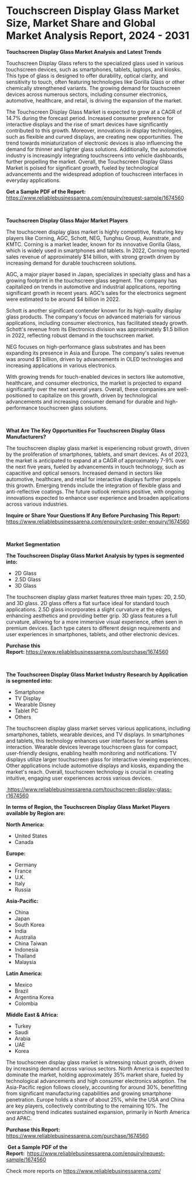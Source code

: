 <p><h1>Touchscreen Display Glass Market Size, Market Share and Global Market Analysis Report, 2024 - 2031</h1></p><p><strong>Touchscreen Display Glass Market Analysis and Latest Trends</strong></p>
<p><p>Touchscreen Display Glass refers to the specialized glass used in various touchscreen devices, such as smartphones, tablets, laptops, and kiosks. This type of glass is designed to offer durability, optical clarity, and sensitivity to touch, often featuring technologies like Gorilla Glass or other chemically strengthened variants. The growing demand for touchscreen devices across numerous sectors, including consumer electronics, automotive, healthcare, and retail, is driving the expansion of the market. </p><p>The Touchscreen Display Glass Market is expected to grow at a CAGR of 14.7% during the forecast period. Increased consumer preference for interactive displays and the rise of smart devices have significantly contributed to this growth. Moreover, innovations in display technologies, such as flexible and curved displays, are creating new opportunities. The trend towards miniaturization of electronic devices is also influencing the demand for thinner and lighter glass solutions. Additionally, the automotive industry is increasingly integrating touchscreens into vehicle dashboards, further propelling the market. Overall, the Touchscreen Display Glass Market is poised for significant growth, fueled by technological advancements and the widespread adoption of touchscreen interfaces in everyday applications.</p></p>
<p><strong>Get a Sample PDF of the Report:&nbsp;</strong> <a href="https://www.reliablebusinessarena.com/enquiry/request-sample/1674560?utm_campaign=1909&utm_medium=2&utm_source=Github&utm_content=ia&utm_term=28122024&utm_id=touchscreen-display-glass">https://www.reliablebusinessarena.com/enquiry/request-sample/1674560</a></p>
<p>&nbsp;</p>
<p><strong>Touchscreen Display Glass Major Market Players</strong></p>
<p><p>The touchscreen display glass market is highly competitive, featuring key players like Corning, AGC, Schott, NEG, Tunghsu Group, Avanstrate, and KMTC. Corning is a market leader, known for its innovative Gorilla Glass, which is widely used in smartphones and tablets. In 2022, Corning reported sales revenue of approximately $14 billion, with strong growth driven by increasing demand for durable touchscreen solutions.</p><p>AGC, a major player based in Japan, specializes in specialty glass and has a growing footprint in the touchscreen glass segment. The company has capitalized on trends in automotive and industrial applications, reporting significant growth in recent years. AGC’s sales for the electronics segment were estimated to be around $4 billion in 2022.</p><p>Schott is another significant contender known for its high-quality display glass products. The company's focus on advanced materials for various applications, including consumer electronics, has facilitated steady growth. Schott's revenue from its Electronics division was approximately $1.5 billion in 2022, reflecting robust demand in the touchscreen market.</p><p>NEG focuses on high-performance glass substrates and has been expanding its presence in Asia and Europe. The company's sales revenue was around $1 billion, driven by advancements in OLED technologies and increasing applications in various electronics.</p><p>With growing trends for touch-enabled devices in sectors like automotive, healthcare, and consumer electronics, the market is projected to expand significantly over the next several years. Overall, these companies are well-positioned to capitalize on this growth, driven by technological advancements and increasing consumer demand for durable and high-performance touchscreen glass solutions.</p></p>
<p>&nbsp;</p>
<p><strong>What Are The Key Opportunities For Touchscreen Display Glass Manufacturers?</strong></p>
<p><p>The touchscreen display glass market is experiencing robust growth, driven by the proliferation of smartphones, tablets, and smart devices. As of 2023, the market is anticipated to expand at a CAGR of approximately 7-9% over the next five years, fueled by advancements in touch technology, such as capacitive and optical sensors. Increased demand in sectors like automotive, healthcare, and retail for interactive displays further propels this growth. Emerging trends include the integration of flexible glass and anti-reflective coatings. The future outlook remains positive, with ongoing innovations expected to enhance user experience and broaden applications across various industries.</p></p>
<p><strong>Inquire or Share Your Questions If Any Before Purchasing This Report:</strong> <a href="https://www.reliablebusinessarena.com/enquiry/pre-order-enquiry/1674560?utm_campaign=1909&utm_medium=2&utm_source=Github&utm_content=ia&utm_term=28122024&utm_id=touchscreen-display-glass">https://www.reliablebusinessarena.com/enquiry/pre-order-enquiry/1674560</a></p>
<p>&nbsp;</p>
<p><strong>Market Segmentation</strong></p>
<p><strong>The Touchscreen Display Glass Market Analysis by types is segmented into:</strong></p>
<p><ul><li>2D Glass</li><li>2.5D Glass</li><li>3D Glass</li></ul></p>
<p><p>The touchscreen display glass market features three main types: 2D, 2.5D, and 3D glass. 2D glass offers a flat surface ideal for standard touch applications. 2.5D glass incorporates a slight curvature at the edges, enhancing aesthetics and providing better grip. 3D glass features a full curvature, allowing for a more immersive visual experience, often seen in premium devices. Each type caters to different design requirements and user experiences in smartphones, tablets, and other electronic devices.</p></p>
<p><strong>Purchase this Report:&nbsp;</strong><a href="https://www.reliablebusinessarena.com/purchase/1674560?utm_campaign=1909&utm_medium=2&utm_source=Github&utm_content=ia&utm_term=28122024&utm_id=touchscreen-display-glass">https://www.reliablebusinessarena.com/purchase/1674560</a></p>
<p>&nbsp;</p>
<p><strong>The Touchscreen Display Glass Market Industry Research by Application is segmented into:</strong></p>
<p><ul><li>Smartphone</li><li>TV Display</li><li>Wearable Disney</li><li>Tablet PC</li><li>Others</li></ul></p>
<p><p>The touchscreen display glass market serves various applications, including smartphones, tablets, wearable devices, and TV displays. In smartphones and tablets, this technology enhances user interfaces for seamless interaction. Wearable devices leverage touchscreen glass for compact, user-friendly designs, enabling health monitoring and notifications. TV displays utilize larger touchscreen glass for interactive viewing experiences. Other applications include automotive displays and kiosks, expanding the market's reach. Overall, touchscreen technology is crucial in creating intuitive, engaging user experiences across various devices.</p></p>
<p><a href="https://www.reliablebusinessarena.com/touchscreen-display-glass-r1674560?utm_campaign=1909&utm_medium=2&utm_source=Github&utm_content=ia&utm_term=28122024&utm_id=touchscreen-display-glass">&nbsp;https://www.reliablebusinessarena.com/touchscreen-display-glass-r1674560</a></p>
<p><strong>In terms of Region, the Touchscreen Display Glass Market Players available by Region are:</strong></p>
<p>
    <p> <strong> North America: </strong>
        <ul>
            <li>United States</li>
            <li>Canada</li>
        </ul>
        </p> 
    <p> <strong> Europe: </strong>
        <ul>
            <li>Germany</li>
            <li>France</li>
            <li>U.K.</li>
            <li>Italy</li>
            <li>Russia</li>
        </ul>
        </p> 
    <p> <strong> Asia-Pacific: </strong>
        <ul>
            <li>China</li>
            <li>Japan</li>
            <li>South Korea</li>
            <li>India</li>
            <li>Australia</li>
            <li>China Taiwan</li>
            <li>Indonesia</li>
            <li>Thailand</li>
            <li>Malaysia</li>
        </ul>
        </p> 
    <p> <strong> Latin America: </strong>
        <ul>
            <li>Mexico</li>
            <li>Brazil</li>
            <li>Argentina Korea</li>
            <li>Colombia</li>
        </ul>
        </p> 
    <p> <strong> Middle East & Africa: </strong>
        <ul>
            <li>Turkey</li>
            <li>Saudi</li>
            <li>Arabia</li>
            <li>UAE</li>
            <li>Korea</li>
        </ul>
    </p>
    </p>
<p><p>The touchscreen display glass market is witnessing robust growth, driven by increasing demand across various sectors. North America is expected to dominate the market, holding approximately 35% market share, fueled by technological advancements and high consumer electronics adoption. The Asia-Pacific region follows closely, accounting for around 30%, benefitting from significant manufacturing capabilities and growing smartphone penetration. Europe holds a share of about 25%, while the USA and China are key players, collectively contributing to the remaining 10%. The overarching trend indicates sustained expansion, primarily in North America and APAC.</p></p>
<p><strong>Purchase this Report: </strong><a href="https://www.reliablebusinessarena.com/purchase/1674560?utm_campaign=1909&utm_medium=2&utm_source=Github&utm_content=ia&utm_term=28122024&utm_id=touchscreen-display-glass">https://www.reliablebusinessarena.com/purchase/1674560</a></p>
<p>&nbsp;<strong>Get a Sample PDF of the Report:&nbsp;&nbsp;</strong><a href="https://www.reliablebusinessarena.com/enquiry/request-sample/1674560?utm_campaign=1909&utm_medium=2&utm_source=Github&utm_content=ia&utm_term=28122024&utm_id=touchscreen-display-glass">https://www.reliablebusinessarena.com/enquiry/request-sample/1674560</a></p>
<p><strong></strong></p>
<p>Check more reports on <a href="https://www.reliablebusinessarena.com/?utm_campaign=1909&utm_medium=2&utm_source=Github&utm_content=ia&utm_term=28122024&utm_id=touchscreen-display-glass">https://www.reliablebusinessarena.com/</a></p>